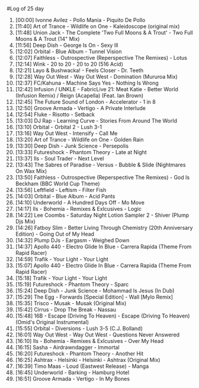 #Log of 25 day

1. [00:00] Ivonne Avilez - Pollo Mania - Piquito De Pollo
1. [11:40] Art of Trance - Wildlife on One - Kaleidoscope (original mix)
1. [11:48] Union Jack - The Complete 'Two Full Moons & A Trout' - Two Full Moons & A Trout (14" Mix)
1. [11:56] Deep Dish - George Is On - Sexy Ill
1. [12:02] Orbital - Blue Album - Tunnel Vision
1. [12:07] Faithless - Outrospective (Reperspective The Remixes) - Lotus
1. [12:14] Wink - 20 to 20 - 20 to 20 (516 Acid)
1. [12:21] Layo & Bushwacka! - Feels Closer - Dr. Teeth
1. [12:28] Way Out West - Way Out West - Domination (Mururoa Mix)
1. [12:37] FC/Kahuna - Machine Says Yes - Nothing Is Wrong
1. [12:42] Infusion / UNKLE - FabricLive 21: Meat Katie - Better World (Infusion Remix) / Reign (Acapella) (Feat. Ian Brown)
1. [12:45] The Future Sound of London - Accelerator - 1 in 8
1. [12:50] Groove Armada - Vertigo - A Private Interlude
1. [12:54] Fluke - Risotto - Setback
1. [13:03] DJ Rap - Learning Curve - Stories From Around The World
1. [13:10] Orbital - Orbital 2 - Lush 3-1
1. [13:16] Way Out West - Intensify - Call Me
1. [13:20] Art of Trance - Wildlife on One - Golden Rain
1. [13:30] Deep Dish - Junk Science - Persepolis
1. [13:33] Futureshock - Phantom Theory - Late at Night
1. [13:37] Ils - Soul Trader - Next Level
1. [13:43] The Sabres of Paradise - Versus - Bubble & Slide (Nightmares On Wax Mix)
1. [13:50] Faithless - Outrospective (Reperspective The Remixes) - God Is Beckham (BBC World Cup Theme)
1. [13:56] Leftfield - Leftism - Filter Fish
1. [14:03] Orbital - Blue Album - Acid Pants
1. [14:10] Underworld - A Hundred Days Off - Mo Move
1. [14:17] Ils - Bohemia - Remixes & Exlcusives - Logic
1. [14:22] Lee Coombs - Saturday Night Lotion Sampler 2 - Shiver (Plump Djs Mix)
1. [14:26] Fatboy Slim - Better Living Through Chemistry (20th Anniversary Edition) - Going Out of My Head
1. [14:32] Plump DJs - Eargasm - Weighed Down
1. [14:37] Apollo 440 - Electro Glide In Blue - Carrera Rapida (Theme From Rapid Racer)
1. [14:59] Trafik - Your Light - Your Light
1. [15:07] Apollo 440 - Electro Glide In Blue - Carrera Rapida (Theme From Rapid Racer)
1. [15:18] Trafik - Your Light - Your Light
1. [15:19] Futureshock - Phantom Theory - Sparc
1. [15:24] Deep Dish - Junk Science - Mohammad Is Jesus (In Dub)
1. [15:29] The Egg - Forwards [Special Edition] - Wall [Mylo Remix]
1. [15:35] Trisco - Musak - Musak (Original Mix)
1. [15:42] Cirrus - Drop The Break - Nassau
1. [15:48] 16B - Escape (Driving To Heaven) - Escape (Driving To Heaven) (Omid's Original Instrumental)
1. [15:55] Orbital - Diversions - Lush 3-5 (C.J. Bolland)
1. [16:01] Way Out West - Way Out West - Questions Never Answered
1. [16:10] Ils - Bohemia - Remixes & Exlcusives - Over My Head
1. [16:15] Sasha - Airdrawndagger - Immortal
1. [16:20] Futureshock - Phantom Theory - Another Hit
1. [16:25] Ashtrax - Helsinki - Helsinki - Ashtrax (Original Mix)
1. [16:39] Timo Maas - Loud (Eastwest Release) - Manga
1. [16:45] Underworld - Barking - Hamburg Hotel
1. [16:51] Groove Armada - Vertigo - In My Bones

